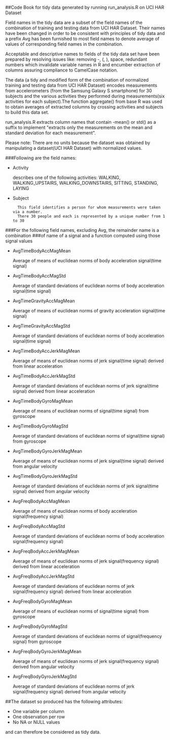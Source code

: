 ##Code Book for tidy data generated by running run_analysis.R on UCI HAR Dataset


Field names in the tidy data are a subset of the  field names  of the combination of training and testing data from UCI HAR Dataset.
Their names have been changed in order to be consistent with principles of tidy data and a prefix Avg has been furnished
to most field names to denote average of values of corresponding field names in the combination.

Acceptable and descriptive names to fields of the tidy data set have been prepared by resolving issues like:
	 removing -, (, ), space, redundant numbers which  invalidate variable  names in R and encumber extraction of columns
	 assuring compliance to CamelCase notation.

The data (a tidy and modified form of the combination of normalized training and testing data from UCI HAR Dataset)
encodes measurements from accelerometers (from the Samsung Galaxy S smartphone) for 30 subjects and the various 
activities they performed during measurements(six activities for each subject).The function aggregate() from
base R was used to obtain averages of extracted columns by crossing activities and subjects to
build this data set.

run_analysis.R extracts column names that contain -mean() or std() as a suffix to implement
"extracts only the measurements on the mean and standard deviation for each measurement".

Please note: 
There are no units because the dataset was obtained by manipulating a dataset(UCI HAR Dataset)
with normalized values.

###Following are the field names:
* Activity

	describes one of the following activities:
	 WALKING,
	 WALKING_UPSTAIRS,
	 WALKING_DOWNSTAIRS,
	 SITTING,
	 STANDING,
	 LAYING


* Subject 

		This field identifies a person for whom measurements were taken via a number.
		There 30 people and each is represented by a unique number from 1 to 30
		
###For the following field names,  excluding Avg, the remainder name is a combination
###of name of a signal and a function computed using those signal values 

* AvgTimeBodyAccMagMean

	Average of means of euclidean norms of body acceleration signal(time signal) 
	
* AvgTimeBodyAccMagStd

	Average of standard deviations of euclidean norms of body acceleration signal(time signal) 
	
* AvgTimeGravityAccMagMean

	Average of means of euclidean norms of gravity acceleration signal(time signal) 
	
* AvgTimeGravityAccMagStd
 
	Average of standard deviations of euclidean norms of body acceleration signal(time signal) 
	
* AvgTimeBodyAccJerkMagMean

	Average of means of euclidean norms of  jerk signal(time signal) derived from linear acceleration
	
* AvgTimeBodyAccJerkMagStd

	Average of standard deviations of euclidean norms of jerk signal(time signal) derived from linear acceleration
	
* AvgTimeBodyGyroMagMean

	Average of means of euclidean norms of signal(time signal) from gyroscope
	
* AvgTimeBodyGyroMagStd

	Average of standard deviations of euclidean norms of signal(time signal) from gyroscope
	
* AvgTimeBodyGyroJerkMagMean

	Average of means of euclidean norms of jerk signal(time signal) derived from angular velocity
	
* AvgTimeBodyGyroJerkMagStd

	Average of standard deviations of euclidean norms of jerk signal(time signal) derived from angular velocity
	
* AvgFreqBodyAccMagMean

	Average of means of euclidean norms of body acceleration signal(frequency signal)
	
* AvgFreqBodyAccMagStd

	Average of standard deviations of euclidean norms of body acceleration signal(frequency signal)
	
* AvgFreqBodyAccJerkMagMean

	Average of means of euclidean norms of  jerk signal(frequency signal) derived from linear acceleration
	
* AvgFreqBodyAccJerkMagStd 

	Average of standard deviations of euclidean norms of jerk signal(frequency signal) derived from linear acceleration

* AvgFreqBodyGyroMagMean

	Average of means of euclidean norms of signal(time signal) from gyroscope
	
* AvgFreqBodyGyroMagStd 

    Average of standard deviations of euclidean norms of signal(frequency signal) from gyroscope
	
* AvgFreqBodyGyroJerkMagMean

	Average of means of euclidean norms of jerk signal(frequency signal) derived from angular velocity
	
* AvgFreqBodyGyroJerkMagStd 

	Average of standard deviations of euclidean norms of jerk signal(frequency signal) derived from angular velocity

##The dataset so produced has the following attributes:
* One variable per column
* One observation per row
* No NA or NULL values

and can therefore be considered as tidy data.

